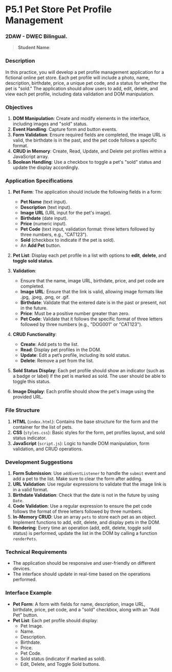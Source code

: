 # P5.1 Pet Store Pet Profile Management

### 2DAW - DWEC Bilingual.

> **Student Name**:

### Description

In this practice, you will develop a pet profile management application for a fictional online pet store. Each pet profile will include a photo, name, description, birthdate, price, a unique pet code, and a status for whether the pet is "sold." The application should allow users to add, edit, delete, and view each pet profile, including data validation and DOM manipulation.

### Objectives

1. **DOM Manipulation**: Create and modify elements in the interface, including images and "sold" status.
2. **Event Handling**: Capture form and button events.
3. **Form Validation**: Ensure required fields are completed, the image URL is valid, the birthdate is in the past, and the pet code follows a specific format.
4. **CRUD in Memory**: Create, Read, Update, and Delete pet profiles within a JavaScript array.
5. **Boolean Handling**: Use a checkbox to toggle a pet's "sold" status and update the display accordingly.

### Application Specifications

1. **Pet Form**: The application should include the following fields in a form:

   - **Pet Name** (text input).
   - **Description** (text input).
   - **Image URL** (URL input for the pet's image).
   - **Birthdate** (date input).
   - **Price** (numeric input).
   - **Pet Code** (text input, validation format: three letters followed by three numbers, e.g., "CAT123").
   - **Sold** (checkbox to indicate if the pet is sold).
   - An **Add Pet** button.

2. **Pet List**: Display each pet profile in a list with options to **edit**, **delete**, and **toggle sold status**.

3. **Validation**:

   - Ensure that the name, image URL, birthdate, price, and pet code are completed.
   - **Image URL**: Ensure that the link is valid, allowing image formats like .jpg, .jpeg, .png, or .gif.
   - **Birthdate**: Validate that the entered date is in the past or present, not in the future.
   - **Price**: Must be a positive number greater than zero.
   - **Pet Code**: Validate that it follows the specific format of three letters followed by three numbers (e.g., "DOG001" or "CAT123").

4. **CRUD Functionality**:

   - **Create**: Add pets to the list.
   - **Read**: Display pet profiles in the DOM.
   - **Update**: Edit a pet’s profile, including its sold status.
   - **Delete**: Remove a pet from the list.

5. **Sold Status Display**: Each pet profile should show an indicator (such as a badge or label) if the pet is marked as sold. The user should be able to toggle this status.

6. **Image Display**: Each profile should show the pet's image using the provided URL.

### File Structure

1. **HTML** (`index.html`): Contains the base structure for the form and the container for the list of pets.
2. **CSS** (`styles.css`): Basic styles for the form, pet profiles layout, and sold status indicator.
3. **JavaScript** (`script.js`): Logic to handle DOM manipulation, form validation, and CRUD operations.

### Development Suggestions

1. **Form Submission**: Use `addEventListener` to handle the `submit` event and add a pet to the list. Make sure to clear the form after adding.
2. **URL Validation**: Use regular expressions to validate that the image link is in a valid format.
3. **Birthdate Validation**: Check that the date is not in the future by using `Date`.
4. **Code Validation**: Use a regular expression to ensure the pet code follows the format of three letters followed by three numbers.
5. **In-Memory CRUD**: Use an array `pets` to store each pet as an object. Implement functions to add, edit, delete, and display pets in the DOM.
6. **Rendering**: Every time an operation (add, edit, delete, toggle sold status) is performed, update the list in the DOM by calling a function `renderPets`.

### Technical Requirements

- The application should be responsive and user-friendly on different devices.
- The interface should update in real-time based on the operations performed.

### Interface Example

- **Pet Form**: A form with fields for name, description, image URL, birthdate, price, pet code, and a "sold" checkbox, along with an "Add Pet" button.
- **Pet List**: Each pet profile should display:
  - Pet Image.
  - Name.
  - Description.
  - Birthdate.
  - Price.
  - Pet Code.
  - Sold status (indicator if marked as sold).
  - Edit, Delete, and Toggle Sold buttons.
